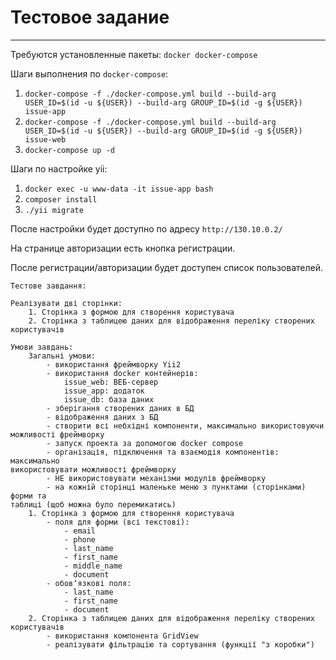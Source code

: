 Тестовое задание
============

-------------
Требуются установленные пакеты: ``` docker docker-compose ```

Шаги выполнения по ``` docker-compose ```:
1. ``` docker-compose -f ./docker-compose.yml build --build-arg USER_ID=$(id -u ${USER}) --build-arg GROUP_ID=$(id -g ${USER}) issue-app ```
2. ``` docker-compose -f ./docker-compose.yml build --build-arg USER_ID=$(id -u ${USER}) --build-arg GROUP_ID=$(id -g ${USER}) issue-web ```
3. ``` docker-compose up -d ```

Шаги по настройке yii:
1. ``` docker exec -u www-data -it issue-app bash ```
2. ``` composer install ```
3. ``` ./yii migrate ```

После настройки будет доступно по адресу ``` http://130.10.0.2/ ```

На странице авторизации есть кнопка регистрации.

После регистрации/авторизации будет доступен список пользователей.


```
Тестове завдання:

Реалізувати дві сторінки:
    1. Сторінка з формою для створення користувача
    2. Сторінка з таблицею даних для відображення переліку створених
користувачів

Умови завдань:
    Загальні умови:
        - використання фреймворку Yii2
        - використання docker контейнерів:
            issue_web: ВЕБ-сервер
            issue_app: додаток
            issue_db: база даних
        - зберігання створених даних в БД
        - відображення даних з БД
        - створити всі небхідні компоненти, максимально використовуючи
можливості фреймворку
        - запуск проекта за допомогою docker compose
        - організація, підключення та взаємодія компонентів: максимально
використовувати можливості фреймворку
        - НЕ використовувати механізми модулів фреймворку
        - на кожній сторінці маленьке меню з пунктами (сторінками) форми та
таблиці (щоб можна було перемикатись)
    1. Сторінка з формою для створення користувача
        - поля для форми (всі текстові):
            - email
            - phone
            - last_name
            - first_name
            - middle_name
            - document
        - обовʼязкові поля:
            - last_name
            - first_name
            - document
    2. Сторінка з таблицею даних для відображення переліку створених
користувачів
        - використання компонента GridView
        - реалізувати фільтрацію та сортування (функції "з коробки")
```

